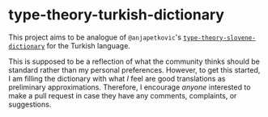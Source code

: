 # type-theory-turkish-dictionary

This project aims to be analogue of `@anjapetkovic`'s
[`type-theory-slovene-dictionary`][0] for the Turkish language.

This is supposed to be a reflection of what the community thinks should be
standard rather than my personal preferences. However, to get this started, I am
filling the dictionary with what *I* feel are good translations as preliminary
approximations. Therefore, I encourage *anyone* interested to make a pull
request in case they have any comments, complaints, or suggestions.

[0]: https://github.com/anjapetkovic/type-theory-slovene-dictionary
